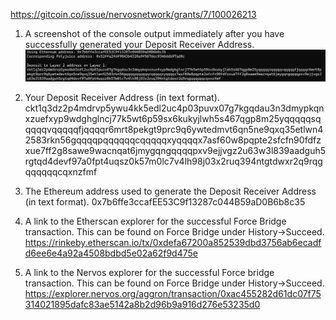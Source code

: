 https://gitcoin.co/issue/nervosnetwork/grants/7/100026213


1. A screenshot of the console output immediately after you have successfully generated your Deposit Receiver Address.
   ![](./deposit_receiver_address.png)

2. Your Deposit Receiver Address (in text format).
ckt1q3dz2p4mdrvp5ywu4kk5edl2uc4p03puvx07g7kgqdau3n3dmypkqnxzuefxyp9wdghglncj77k5wt6p59sx6kukyjlwh5s467qgp8m25yqqqqqsqqqqqvqqqqqfjqqqqr6mrt8pekgt9prc9q6ywtedmvt6qn5ne9qxq35etlwn42583rkn56gqqqqpqqqqqqcqqqqqxyqqqqx7asf60w8pqpte2sfcfn90fdfzxue7ff2g8sawe9wacnqat6jmygqngqqqqpxv9ejjvgz2u63w3l839aadguh5rgtqd4devf97a0fpt4uqsz0k57m0lc7v4lh98j03x2ruq394ntgtdwxr2q9rqgqqqqqqcqxnzfmf

3. The Ethereum address used to generate the Deposit Receiver Address (in text format).
0x7b6ffe3ccafEE53C9f13287c044B59aD0B6b8c35

4. A link to the Etherscan explorer for the successful Force Bridge transaction. This can be found on Force Bridge under History→Succeed.
https://rinkeby.etherscan.io/tx/0xdefa67200a852539dbd3756ab6ecadfd6ee6e4a92a4508bdbd5e02a62f9d475e

5. A link to the Nervos explorer for the successful Force bridge transaction. This can be found on Force Bridge under History→Succeed.
https://explorer.nervos.org/aggron/transaction/0xac455282d61dc07f75314021895dafc83ae5142a8b2d96b9a916d276e53235d0
